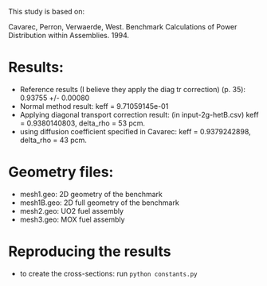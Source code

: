 
This study is based on:

Cavarec, Perron, Verwaerde, West. Benchmark Calculations of Power Distribution within Assemblies. 1994.


# Results:

* Reference results (I believe they apply the diag tr correction) (p. 35): 0.93755 +/- 0.00080
* Normal method result: keff = 9.71059145e-01
* Applying diagonal transport correction result: (in input-2g-hetB.csv) keff = 0.9380140803, delta_rho = 53 pcm.
* using diffusion coefficient specified in Cavarec: keff = 0.9379242898, delta_rho = 43 pcm.

# Geometry files:

* mesh1.geo: 2D geometry of the benchmark
* mesh1B.geo: 2D full geometry of the benchmark
* mesh2.geo: UO2 fuel assembly
* mesh3.geo: MOX fuel assembly

# Reproducing the results

* to create the cross-sections: run ```python constants.py```
